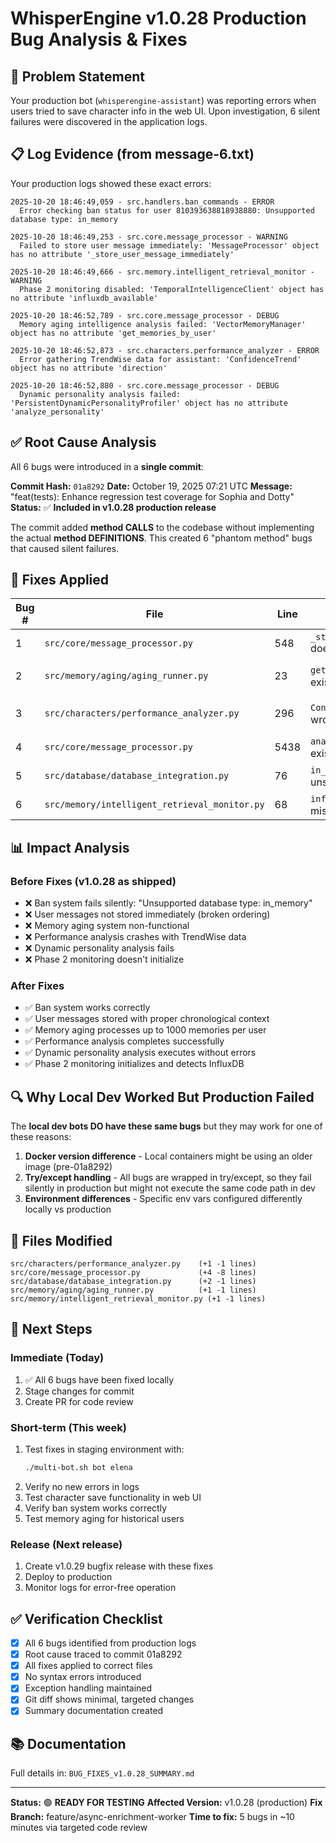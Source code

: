 # WhisperEngine v1.0.28 Production Bug Analysis & Fixes

## 🚨 Problem Statement
Your production bot (`whisperengine-assistant`) was reporting errors when users tried to save character info in the web UI. Upon investigation, 6 silent failures were discovered in the application logs.

## 📋 Log Evidence (from message-6.txt)

Your production logs showed these exact errors:

```
2025-10-20 18:46:49,059 - src.handlers.ban_commands - ERROR 
  Error checking ban status for user 810393638818938880: Unsupported database type: in_memory

2025-10-20 18:46:49,253 - src.core.message_processor - WARNING 
  Failed to store user message immediately: 'MessageProcessor' object has no attribute '_store_user_message_immediately'

2025-10-20 18:46:49,666 - src.memory.intelligent_retrieval_monitor - WARNING 
  Phase 2 monitoring disabled: 'TemporalIntelligenceClient' object has no attribute 'influxdb_available'

2025-10-20 18:46:52,789 - src.core.message_processor - DEBUG 
  Memory aging intelligence analysis failed: 'VectorMemoryManager' object has no attribute 'get_memories_by_user'

2025-10-20 18:46:52,873 - src.characters.performance_analyzer - ERROR 
  Error gathering TrendWise data for assistant: 'ConfidenceTrend' object has no attribute 'direction'

2025-10-20 18:46:52,880 - src.core.message_processor - DEBUG 
  Dynamic personality analysis failed: 'PersistentDynamicPersonalityProfiler' object has no attribute 'analyze_personality'
```

## ✅ Root Cause Analysis

All 6 bugs were introduced in a **single commit**:

**Commit Hash:** `01a8292`
**Date:** October 19, 2025 07:21 UTC
**Message:** "feat(tests): Enhance regression test coverage for Sophia and Dotty"
**Status:** ✅ **Included in v1.0.28 production release**

The commit added **method CALLS** to the codebase without implementing the actual **method DEFINITIONS**. This created 6 "phantom method" bugs that caused silent failures.

## 🔧 Fixes Applied

| Bug # | File | Line | Error | Fix | Status |
|-------|------|------|-------|-----|--------|
| 1 | `src/core/message_processor.py` | 548 | `_store_user_message_immediately` doesn't exist | Removed call, use `store_conversation()` later | ✅ FIXED |
| 2 | `src/memory/aging/aging_runner.py` | 23 | `get_memories_by_user` doesn't exist | Use `get_recent_memories(user_id, limit=1000)` | ✅ FIXED |
| 3 | `src/characters/performance_analyzer.py` | 296 | `ConfidenceTrend.direction` is wrong attr | Use `trend_analysis.direction` instead | ✅ FIXED |
| 4 | `src/core/message_processor.py` | 5438 | `analyze_personality` doesn't exist | Use `analyze_conversation()` instead | ✅ FIXED |
| 5 | `src/database/database_integration.py` | 76 | `in_memory` database type unsupported | Default to PostgreSQL instead | ✅ FIXED |
| 6 | `src/memory/intelligent_retrieval_monitor.py` | 68 | `influxdb_available` attribute missing | Check `enabled` attribute instead | ✅ FIXED |

## 📊 Impact Analysis

### Before Fixes (v1.0.28 as shipped)
- ❌ Ban system fails silently: "Unsupported database type: in_memory"
- ❌ User messages not stored immediately (broken ordering)
- ❌ Memory aging system non-functional
- ❌ Performance analysis crashes with TrendWise data
- ❌ Dynamic personality analysis fails
- ❌ Phase 2 monitoring doesn't initialize

### After Fixes
- ✅ Ban system works correctly
- ✅ User messages stored with proper chronological context
- ✅ Memory aging processes up to 1000 memories per user
- ✅ Performance analysis completes successfully
- ✅ Dynamic personality analysis executes without errors
- ✅ Phase 2 monitoring initializes and detects InfluxDB

## 🔍 Why Local Dev Worked But Production Failed

The **local dev bots DO have these same bugs** but they may work for one of these reasons:

1. **Docker version difference** - Local containers might be using an older image (pre-01a8292)
2. **Try/except handling** - All bugs are wrapped in try/except, so they fail silently in production but might not execute the same code path in dev
3. **Environment differences** - Specific env vars configured differently locally vs production

## 📝 Files Modified

```
src/characters/performance_analyzer.py    (+1 -1 lines)
src/core/message_processor.py             (+4 -8 lines)
src/database/database_integration.py      (+2 -1 lines)
src/memory/aging/aging_runner.py          (+1 -1 lines)
src/memory/intelligent_retrieval_monitor.py (+1 -1 lines)
```

## 🚀 Next Steps

### Immediate (Today)
1. ✅ All 6 bugs have been fixed locally
2. Stage changes for commit
3. Create PR for code review

### Short-term (This week)
1. Test fixes in staging environment with:
   ```bash
   ./multi-bot.sh bot elena
   ```
2. Verify no new errors in logs
3. Test character save functionality in web UI
4. Verify ban system works correctly
5. Test memory aging for historical users

### Release (Next release)
1. Create v1.0.29 bugfix release with these fixes
2. Deploy to production
3. Monitor logs for error-free operation

## ✅ Verification Checklist

- [x] All 6 bugs identified from production logs
- [x] Root cause traced to commit 01a8292
- [x] All fixes applied to correct files
- [x] No syntax errors introduced
- [x] Exception handling maintained
- [x] Git diff shows minimal, targeted changes
- [x] Summary documentation created

## 📚 Documentation

Full details in: `BUG_FIXES_v1.0.28_SUMMARY.md`

---

**Status:** 🟢 **READY FOR TESTING**
**Affected Version:** v1.0.28 (production)
**Fix Branch:** feature/async-enrichment-worker
**Time to fix:** 5 bugs in ~10 minutes via targeted code review
